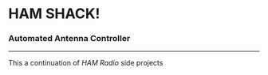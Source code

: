 # HAM SHACK!

### Automated Antenna Controller

***

This a continuation of *HAM Radio* side projects
